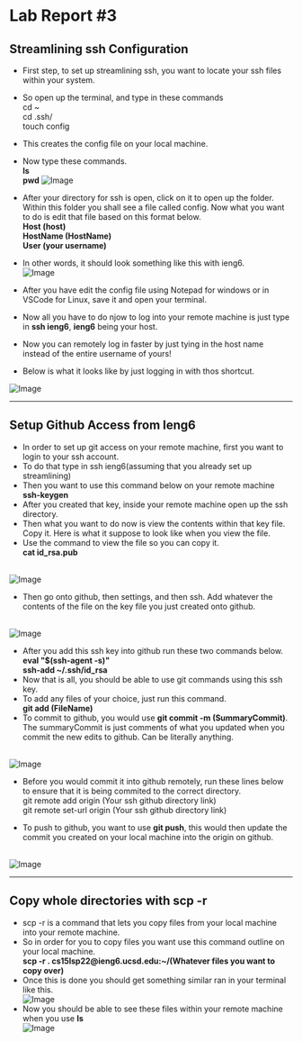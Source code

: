 # Lab Report #3

## Streamlining ssh Configuration

* First step, to set up streamlining ssh, you want to locate your ssh files within your system.
* So open up the terminal, and type in these commands
<br/> cd ~
<br/> cd .ssh/
<br/> touch config
* This creates the config file on your local machine.
* Now type these commands.
<br/>**ls** 
<br/> **pwd**
![Image](configcommand.png)

* After your directory for ssh is open, click on it to open up the folder. Within this folder you shall see a file called config. Now what you want to do is edit that file based on this format below. 
<br/>**Host (host)**
<br/>**HostName (HostName)**
<br/>**User (your username)**
* In other words, it should look something like this with ieng6.
<br/>![Image](configpic.png)

* After you have edit the config file using Notepad for windows or in VSCode for Linux, save it and open your terminal.
* Now all you have to do njow to log into your remote machine is just type in **ssh ieng6**, **ieng6** being your host.
* Now you can remotely log in faster by just tying in the host name instead of the entire username of yours!
* Below is what it looks like by just logging in with thos shortcut.

![Image](sshlogin.png)

---

## Setup Github Access from Ieng6
* In order to set up git access on your remote machine, first you want to login to your ssh account.
* To do that type in ssh ieng6(assuming that you already set up streamlining)
* Then you want to use this command below on your remote machine
<br/> **ssh-keygen**
* After you created that key, inside your remote machine open up the ssh directory.
* Then what you want to do now is view the contents within that key file. Copy it. Here is what it suppose to look like when you view the file.
* Use the command to view the file so you can copy it.
<br/>**cat id_rsa.pub**

<br/>![Image](keygencopy.png)
* Then go onto github, then settings, and then ssh. Add whatever the contents of the file on the key file you just created onto github.

<br/>![Image](Githubsshkeyadded.png)
* After you add this ssh key into github run these two commands below.
<br/>**eval "$(ssh-agent -s)"**
<br/>**ssh-add ~/.ssh/id_rsa**
* Now that is all, you should be able to use git commands using this ssh key.
* To add any files of your choice, just run this command.
<br/>**git add (FileName)**
* To commit to github, you would use **git commit -m (SummaryCommit)**. The summaryCommit is just comments of what you updated when you commit the new edits to github. Can be literally anything.

<br/>![Image](gitcommit.png)

* Before you would commit it into github remotely, run these lines below to ensure that it is being commited to the correct directory.
<br/>git remote add origin (Your ssh github directory link)
<br/>git remote set-url origin (Your ssh github directory link)

* To push to github, you want to use **git push**, this would then update the commit you created on your local machine into the origin on github.

<br/>![Image](gitpush.png)


---

## Copy whole directories with scp -r
* scp -r is a command that lets you copy files from your local machine into your remote machine.
* So in order for you to copy files you want use this command outline on your local machine.
<br/> **scp -r . cs15lsp22<user>@ieng6.ucsd.edu:~/(Whatever files you want to copy over)**
* Once this is done you should get something similar ran in your terminal like this.
<br/>![Image](downloads.png)
* Now you should be able to see these files within your remote machine when you use **ls** 
<br/>![Image](download2.png)

